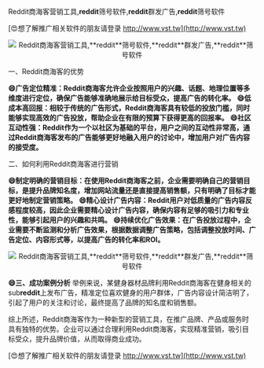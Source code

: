 Reddit商海客营销工具,**reddit**筛号软件,**reddit**群发广告,**reddit**筛号软件

[😍想了解推广相关软件的朋友请登录 http://www.vst.tw](http://www.vst.tw)

 <center><img src="https://vst.tw/MP4/tuiguang/png/3.png" alt="Reddit商海客营销工具,**reddit**筛号软件,**reddit**群发广告,**reddit**筛号软件"></center>

一、Reddit商海客的优势

**😄广告定位精准：Reddit商海客允许企业按照用户的兴趣、话题、地理位置等多维度进行定位，确保广告能够准确地展示给目标受众，提高广告的转化率。**
**😄低成本高回报：相较于传统的广告形式，Reddit商海客具有较低的投放门槛，同时能够实现高效的广告投放，帮助企业在有限的预算下获得更高的回报率。**
**😄社区互动性强：Reddit作为一个以社区为基础的平台，用户之间的互动性非常高，通过Reddit商海客发布的广告能够更好地融入用户的讨论中，增加用户对广告内容的接受度。**

二、如何利用Reddit商海客进行营销

**😄制定明确的营销目标：在使用Reddit商海客之前，企业需要明确自己的营销目标，是提升品牌知名度，增加网站流量还是直接提高销售额，只有明确了目标才能更好地制定营销策略。**
**😄精心设计广告内容：Reddit用户对低质量的广告内容反感程度较高，因此企业需要精心设计广告内容，确保内容有足够的吸引力和专业性，能够引起用户的兴趣和共鸣。**
**😄持续优化广告效果：在广告投放过程中，企业需要不断监测和分析广告效果，根据数据调整广告策略，包括调整投放时间、广告定位、内容形式等，以提高广告的转化率和ROI。**

 <center><img src="https://vst.tw/MP4/tuiguang/png/7.png" alt="Reddit商海客营销工具,**reddit**筛号软件,**reddit**群发广告,**reddit**筛号软件"></center>

**😄三、成功案例分析**
举例来说，某健身器材品牌利用Reddit商海客在健身相关的sub**reddit**上发布广告，精准定位喜欢健身的用户群体，广告内容设计简洁明了，引起了用户的关注和讨论，最终提高了品牌的知名度和销售额。

综上所述，Reddit商海客作为一种新型的营销工具，在推广品牌、产品或服务时具有独特的优势。企业可以通过合理利用Reddit商海客，实现精准营销，吸引目标受众，提升品牌价值，从而取得商业成功。

[😍想了解推广相关软件的朋友请登录 http://www.vst.tw](http://www.vst.tw)



